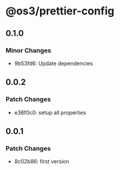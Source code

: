 # @os3/prettier-config

## 0.1.0

### Minor Changes

- 9b53fd6: Update dependencies

## 0.0.2

### Patch Changes

- e36f0c0: setup all properties

## 0.0.1

### Patch Changes

- 8c02b86: first version
